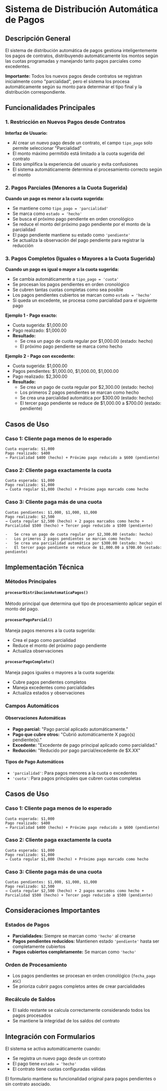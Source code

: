 # Sistema de Distribución Automática de Pagos

## Descripción General

El sistema de distribución automática de pagos gestiona inteligentemente los pagos de contratos, distribuyendo automáticamente los montos según las cuotas programadas y manejando tanto pagos parciales como excedentes.

**Importante:** Todos los nuevos pagos desde contratos se registran inicialmente como "parcialidad", pero el sistema los procesa automáticamente según su monto para determinar el tipo final y la distribución correspondiente.

## Funcionalidades Principales

### 1. Restricción en Nuevos Pagos desde Contratos

**Interfaz de Usuario:**
- Al crear un nuevo pago desde un contrato, el campo `tipo_pago` solo permite seleccionar "Parcialidad"
- El monto máximo permitido está limitado a la cuota sugerida del contrato
- Esto simplifica la experiencia del usuario y evita confusiones
- El sistema automáticamente determina el procesamiento correcto según el monto

### 2. Pagos Parciales (Menores a la Cuota Sugerida)

**Cuando un pago es menor a la cuota sugerida:**

-   Se mantiene como `tipo_pago = 'parcialidad'`
-   Se marca como `estado = 'hecho'`
-   Se busca el próximo pago pendiente en orden cronológico
-   Se reduce el monto del próximo pago pendiente por el monto de la parcialidad
-   El pago pendiente mantiene su estado como `'pendiente'`
-   Se actualiza la observación del pago pendiente para registrar la reducción

### 3. Pagos Completos (Iguales o Mayores a la Cuota Sugerida)

**Cuando un pago es igual o mayor a la cuota sugerida:**

-   Se cambia automáticamente a `tipo_pago = 'cuota'`
-   Se procesan los pagos pendientes en orden cronológico
-   Se cubren tantas cuotas completas como sea posible
-   Los pagos pendientes cubiertos se marcan como `estado = 'hecho'`
-   Si queda un excedente, se procesa como parcialidad para el siguiente pago

**Ejemplo 1 - Pago exacto:**

-   Cuota sugerida: $1,000.00
-   Pago realizado: $1,000.00
-   **Resultado:**
    -   Se crea un pago de cuota regular por $1,000.00 (estado: hecho)
    -   El próximo pago pendiente se marca como hecho

**Ejemplo 2 - Pago con excedente:**

-   Cuota sugerida: $1,000.00
-   Pagos pendientes: $1,000.00, $1,000.00, $1,000.00
-   Pago realizado: $2,300.00
-   **Resultado:**
    -   Se crea un pago de cuota regular por $2,300.00 (estado: hecho)
    -   Los primeros 2 pagos pendientes se marcan como hecho
    -   Se crea una parcialidad automática por $300.00 (estado: hecho)
    -   El tercer pago pendiente se reduce de $1,000.00 a $700.00 (estado: pendiente)

## Casos de Uso

### Caso 1: Cliente paga menos de lo esperado

```
Cuota esperada: $1,000
Pago realizado: $400
→ Parcialidad $400 (hecho) + Próximo pago reducido a $600 (pendiente)
```

### Caso 2: Cliente paga exactamente la cuota

```
Cuota esperada: $1,000
Pago realizado: $1,000
→ Cuota regular $1,000 (hecho) + Próximo pago marcado como hecho
```

### Caso 3: Cliente paga más de una cuota

```
Cuotas pendientes: $1,000, $1,000, $1,000
Pago realizado: $2,500
→ Cuota regular $2,500 (hecho) + 2 pagos marcados como hecho + Parcialidad $500 (hecho) + Tercer pago reducido a $500 (pendiente)
```

    -   Se crea un pago de cuota regular por $2,300.00 (estado: hecho)
    -   Los primeros 2 pagos pendientes se marcan como hecho
    -   Se crea una parcialidad automática por $300.00 (estado: hecho)
    -   El tercer pago pendiente se reduce de $1,000.00 a $700.00 (estado: pendiente)

## Implementación Técnica

### Métodos Principales

#### `procesarDistribucionAutomaticaPagos()`

Método principal que determina qué tipo de procesamiento aplicar según el monto del pago.

#### `procesarPagoParcial()`

Maneja pagos menores a la cuota sugerida:

-   Crea el pago como parcialidad
-   Reduce el monto del próximo pago pendiente
-   Actualiza observaciones

#### `procesarPagoCompleto()`

Maneja pagos iguales o mayores a la cuota sugerida:

-   Cubre pagos pendientes completos
-   Maneja excedentes como parcialidades
-   Actualiza estados y observaciones

### Campos Automáticos

#### Observaciones Automáticas

-   **Pago parcial:** "Pago parcial aplicado automáticamente."
-   **Pago que cubre otros:** "Cubrió automáticamente X pago(s) pendiente(s)."
-   **Excedente:** "Excedente de pago principal aplicado como parcialidad."
-   **Reducción:** "Reducido por pago parcial/excedente de $X.XX"

#### Tipos de Pago Automáticos

-   `'parcialidad'`: Para pagos menores a la cuota o excedentes
-   `'cuota'`: Para pagos principales que cubren cuotas completas

## Casos de Uso

### Caso 1: Cliente paga menos de lo esperado

```
Cuota esperada: $1,000
Pago realizado: $400
→ Parcialidad $400 (hecho) + Próximo pago reducido a $600 (pendiente)
```

### Caso 2: Cliente paga exactamente la cuota

```
Cuota esperada: $1,000
Pago realizado: $1,000
→ Cuota regular $1,000 (hecho) + Próximo pago marcado como hecho
```

### Caso 3: Cliente paga más de una cuota

```
Cuotas pendientes: $1,000, $1,000, $1,000
Pago realizado: $2,500
→ Cuota regular $2,500 (hecho) + 2 pagos marcados como hecho + Parcialidad $500 (hecho) + Tercer pago reducido a $500 (pendiente)
```

## Consideraciones Importantes

### Estados de Pagos

-   **Parcialidades:** Siempre se marcan como `'hecho'` al crearse
-   **Pagos pendientes reducidos:** Mantienen estado `'pendiente'` hasta ser completamente cubiertos
-   **Pagos cubiertos completamente:** Se marcan como `'hecho'`

### Orden de Procesamiento

-   Los pagos pendientes se procesan en orden cronológico (`fecha_pago ASC`)
-   Se prioriza cubrir pagos completos antes de crear parcialidades

### Recálculo de Saldos

-   El saldo restante se calcula correctamente considerando todos los pagos procesados
-   Se mantiene la integridad de los saldos del contrato

## Integración con Formularios

El sistema se activa automáticamente cuando:

-   Se registra un nuevo pago desde un contrato
-   El pago tiene `estado = 'hecho'`
-   El contrato tiene cuotas configuradas válidas

El formulario mantiene su funcionalidad original para pagos pendientes o sin contrato asociado.

